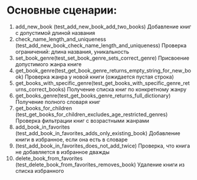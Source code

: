 # **Основные сценарии:**
1. add_new_book (test_add_new_book_add_two_books) Добавление книг с допустимой длиной названия
2. check_name_length_and_uniqueness (test_add_new_book_check_name_length_and_uniqueness) Проверка ограничений: длина названия, уникальность
3. set_book_genre(test_set_book_genre_sets_correct_genre) Присвоение допустимого жанра книге
4. get_book_genre(test_get_book_genre_returns_empty_string_for_new_book) Проверка жанра у новой книги (ожидается пустая строка)
5. get_books_with_specific_genre(test_get_books_with_specific_genre_returns_correct_books) Получение списка книг по конкретному жанру
6. get_books_genre(test_get_books_genre_returns_full_dictionary) Получение полного словаря книг
7. get_books_for_children (test_get_books_for_children_excludes_age_restricted_genres)	Проверка фильтрации книг с возрастными жанрами
8. add_book_in_favorites	(test_add_book_in_favorites_adds_only_existing_book)	Добавление книги в избранное, если она есть в словаре
9. (test_add_book_in_favorites_does_not_add_twice)	Проверка, что книга не добавляется в избранное дважды
10. delete_book_from_favorites	(test_delete_book_from_favorites_removes_book)	Удаление книги из списка избранного
